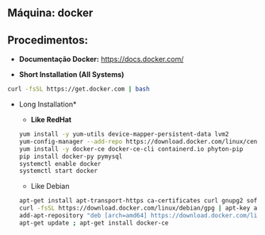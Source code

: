 Máquina: docker
---------------

Procedimentos:
--------------

* **Documentação Docker:** https://docs.docker.com/

* **Short Installation (All Systems)**
```bash
curl -fsSL https://get.docker.com | bash
```

* Long Installation*
   - **Like RedHat**
   ```bash
   yum install -y yum-utils device-mapper-persistent-data lvm2
   yum-config-manager --add-repo https://download.docker.com/linux/centos/docker-ce.repo
   yum install -y docker-ce docker-ce-cli containerd.io phyton-pip
   pip install docker-py pymysql
   systemctl enable docker
   systemctl start docker
   ```

   - Like Debian
   ```bash
   apt-get install apt-transport-https ca-certificates curl gnupg2 software-properties-common
   curl -fsSL https://download.docker.com/linux/debian/gpg | apt-key add -
   add-apt-repository "deb [arch=amd64] https://download.docker.com/linux/debian $(lsb_release -cs) stable"
   apt-get update ; apt-get install docker-ce
   ```
